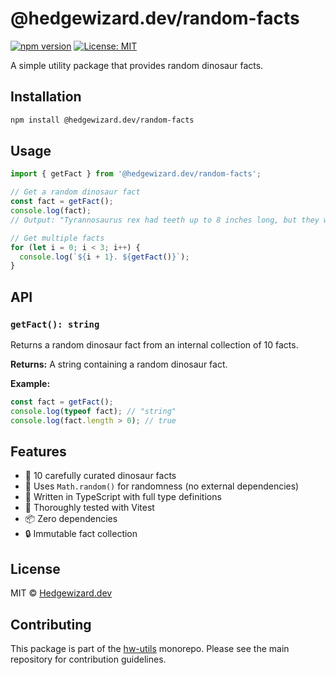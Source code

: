 # @hedgewizard.dev/random-facts

[![npm version](https://badge.fury.io/js/%40hedgewizard.dev%2Frandom-facts.svg)](https://badge.fury.io/js/%40hedgewizard.dev%2Frandom-facts)
[![License: MIT](https://img.shields.io/badge/License-MIT-yellow.svg)](https://opensource.org/licenses/MIT)

A simple utility package that provides random dinosaur facts.

## Installation

```bash
npm install @hedgewizard.dev/random-facts
```

## Usage

```typescript
import { getFact } from '@hedgewizard.dev/random-facts';

// Get a random dinosaur fact
const fact = getFact();
console.log(fact);
// Output: "Tyrannosaurus rex had teeth up to 8 inches long, but they were shaped like bananas rather than sharp knives."

// Get multiple facts
for (let i = 0; i < 3; i++) {
  console.log(`${i + 1}. ${getFact()}`);
}
```

## API

### `getFact(): string`

Returns a random dinosaur fact from an internal collection of 10 facts.

**Returns:** A string containing a random dinosaur fact.

**Example:**
```typescript
const fact = getFact();
console.log(typeof fact); // "string"
console.log(fact.length > 0); // true
```

## Features

- 🦕 10 carefully curated dinosaur facts
- 🎲 Uses `Math.random()` for randomness (no external dependencies)
- 📝 Written in TypeScript with full type definitions
- 🧪 Thoroughly tested with Vitest
- 📦 Zero dependencies
- 🔒 Immutable fact collection

## License

MIT © [Hedgewizard.dev](https://hedgewizard.dev)

## Contributing

This package is part of the [hw-utils](https://github.com/troyciesco/hw-utils) monorepo. Please see the main repository for contribution guidelines. 